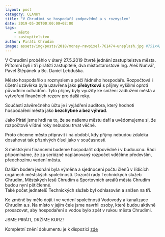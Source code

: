 ```yaml
---
layout: post
category: CLANKY
title: "V Chrudimi se hospodaří zodpovědně a s rozmyslem"
date: 2019-05-30T00:00:00+02:00  
tags: 
    - město
    - zastupitelstvo
author: Piráti Chrudim
image: assets/img/posts/2018/money-rawpixel-761474-unsplash.jpg #751x422
---
```


V Chrudimi proběhlo v úterý 27.5.2019 čtvrté jednání zastupitelstva města. 
Přítomni byli i tři pirátští zastupitelé, dva místostarostové Ing. Aleš 
Nunvář, Pavel Štěpánek a Bc. Daniel Lebduška.

Město hospodařilo s rozmyslem a péčí řádného hospodáře. Rozpočtová i
účetní uzávěrka byla uzavřena jako **přebytková** s příjmy vyššími oproti
původním odhadům. Tyto příjmy byly využity ke snížení zadlužení města a vytvoření finančních rezerv pro další roky.

Součástí závěrečného účtu je i vyjádření auditora, který
hodnotí hospodaření města jako **bezchybné a bez výhrad**.

Jako Piráti jsme hrdí na to, že se našemu městu daří a uvědomujeme si, že
rozpočtově vlídné roky nebudou trvat věčně.

Proto chceme město připravit i na období, kdy příjmy nebudou zdaleka dosahovat tak příznivých čísel jako v současnosti.

S městskými financemi budeme hospodařit odpovědně i v budoucnu.
Rádi připomínáme, že za seriózně naplánovaný rozpočet vděčíme především,
předchozímu vedení města.

Dalším bodem jednání byla výměna a sjednocení počtu členů v řídících orgánech 
městských společností. Dozorčí rady Technických služeb Chrudim, Městských 
lesů Chrudim a Sportovních areálů města Chrudim budou nyní pětičlenné.  
Také počet jednatelů Technických služeb byl odhlasován a snížen na tři.

Ke změně by mělo dojít i ve vedení společnosti Vodovody a kanalizace Chrudim a.s. Na místo v jejím čele jsme navrhli osoby, které budou aktivně prosazovat, aby hospodaření s vodou bylo zpět v rukou města Chrudimi.

JSME PIRÁTI, DRŽÍME KURZ!

Kompletní znění dokumentu je k dispozici [zde](https://chrudim.eu/assets/File.ashx?id_org=5429&id_dokumenty=9926)
